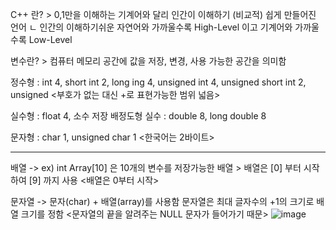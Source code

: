 C++ 란? > 0,1만을 이해하는 기계어와 달리 인간이 이해하기 (비교적) 쉽게 만들어진 언어
          ㄴ 인간의 이해하기쉬운 자연어와 가까울수록 High-Level 이고 기계어와 가까울수록 Low-Level

변수란? > 컴퓨터 메모리 공간에 값을 저장, 변경, 사용 가능한 공간을 의미함

정수형 : int 4, short int 2, long ing 4, unsigned int 4, unsigned short int 2,  unsigned <부호가 없는 대신 +로 표현가능한 범위 넓음>

실수형 : float 4, 소수 저장
배정도형 실수 : double 8, long double 8

문자형 : char 1, unsigned char 1 <한국어는 2바이트>

----------------------------------------------------------------------------------------------------------------------------------
배열 -> ex) int Array[10] 은 10개의 변수를 저장가능한 배열 > 배열은 [0] 부터 시작하여 [9] 까지 사용 <배열은 0부터 시작>

문자열 -> 문자(char) + 배열(array)를 사용함 문자열은 최대 글자수의 +1의 크기로 배열 크기를 정함
<문자열의 끝을 알려주는 NULL 문자가 들어가기 때문>
 ![image](https://user-images.githubusercontent.com/102213828/203878545-f749c4dd-1631-4575-8be4-4c3aec5d7594.png)

          
         









